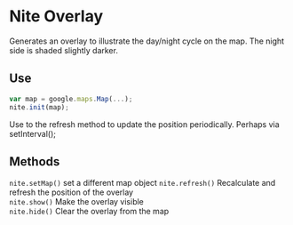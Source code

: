 # Nite Overlay

Generates an overlay to illustrate the day/night cycle on the map. The night side is shaded slightly darker.

## Use

```javascript
var map = google.maps.Map(...);
nite.init(map);
```

Use to the refresh method to update the position periodically. Perhaps via setInterval();

## Methods

`nite.setMap()` set a different map object
`nite.refresh()` Recalculate and refresh the position of the overlay  
`nite.show()` Make the overlay visible  
`nite.hide()` Clear the overlay from the map

